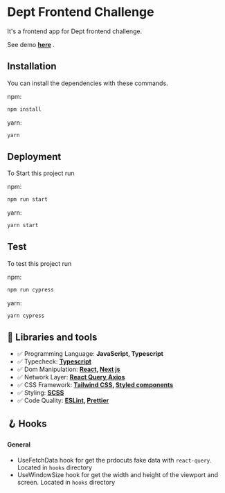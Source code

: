 # Dept Frontend Challenge

It's a frontend app for Dept frontend challenge.
 
See demo **[here](https://dept-frontend-challenge.vercel.app/)** .


## Installation

You can install the dependencies with these commands.

npm:

```bash
npm install
```

yarn:

```bash
yarn
```

## Deployment

To Start this project run

npm:

```bash
npm run start
```

yarn:

```bash
yarn start
```

## Test

To test this project run

npm:

```bash
npm run cypress
```

yarn:

```bash
yarn cypress
```

## 🧰 Libraries and tools

- ✅ Programming Language: **JavaScript, Typescript**
- ✅ Typecheck: **[Typescript](https://www.typescriptlang.org/)**
- ✅ Dom Manipulation: **[React](https://reactjs.org/), [Next js](https://nextjs.org/)**
- ✅ Network Layer: **[React Query](https://react-query.tanstack.com/),[Axios](https://axios-http.com/)**
- ✅ CSS Framework: **[Tailwind CSS](https://tailwindcss.com/), [Styled components](https://styled-components.com/)**
- ✅ Styling: **[SCSS](https://www.npmjs.com/package/sass)**
- ✅ Code Quality: **[ESLint](https://eslint.org/), [Prettier](https://prettier.io/)**


## 🪝 Hooks

#### General

- UseFetchData hook for get the prdocuts fake data with `react-query`. Located in `hooks` directory
- UseWindowSize hook for get the width and height of the viewport and screen. Located in `hooks` directory


